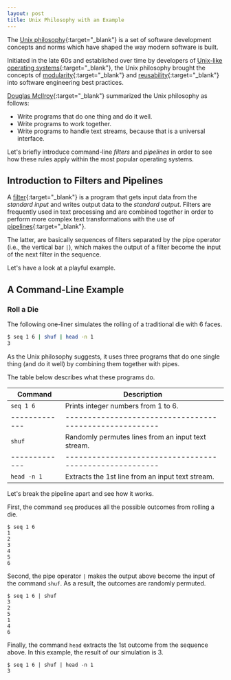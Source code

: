 ```yaml
---
layout: post
title: Unix Philosophy with an Example
---
```


The [Unix philosophy][1]{:target="_blank"} is a set of software development concepts and norms which have shaped the way modern software is built.

Initiated in the late 60s and established over time by developers of [Unix-like operating systems][2]{:target="_blank"}, the Unix philosophy brought the concepts of [modularity][3]{:target="_blank"} and [reusability][4]{:target="_blank"} into software engineering best practices.

[Douglas McIlroy][5]{:target="_blank"} summarized the Unix philosophy as follows:

* Write programs that do one thing and do it well.
* Write programs to work together.
* Write programs to handle text streams, because that is a universal interface.

Let's briefly introduce command-line *filters* and *pipelines* in order to see how these rules apply within the most popular operating systems.

## Introduction to Filters and Pipelines

A [filter][6]{:target="_blank"} is a program that gets input data from the _standard input_ and writes output data to the _standard output_. Filters are frequently used in text processing and are combined together in order to perform more complex text transformations with the use of [pipelines][7]{:target="_blank"}.

The latter, are basically sequences of filters separated by the pipe operator (i.e., the vertical bar `|`), which makes the output of  a filter become the input of the next filter in the sequence.

Let's have a look at a playful example.

## A Command-Line Example

### Roll a Die

The following one-liner simulates the rolling of a traditional die with 6 faces.

```sh
$ seq 1 6 | shuf | head -n 1
3
```

As the Unix philosophy suggests, it uses three programs that do one single thing (and do it well) by combining them together with pipes.

The table below describes what these programs do.

| Command     | Description                                           |
|-------------|-------------------------------------------------------|
| `seq 1 6`   | Prints integer numbers from 1 to 6.                   |
|-------------|-------------------------------------------------------|
| `shuf`      | Randomly permutes lines from an input text stream.    |
|-------------|-------------------------------------------------------|
| `head -n 1` | Extracts the 1st line from an input text stream.      |

Let's break the pipeline apart and see how it works.

First, the command `seq` produces all the possible outcomes from rolling a die.

```shell
$ seq 1 6
1
2
3
4
5
6
```

Second, the pipe operator `|` makes the output above become the input of the command `shuf`. As a result, the outcomes are randomly permuted.

```shell
$ seq 1 6 | shuf 
3
2
5
1
4
6
```

Finally, the command `head` extracts the 1st outcome from the sequence above. In this example, the result of our simulation is 3.

```shell
$ seq 1 6 | shuf | head -n 1
3
```

[1]: https://en.wikipedia.org/wiki/Unix_philosophy
[2]: https://en.wikipedia.org/wiki/Unix-like
[3]: https://en.wikipedia.org/wiki/Modular_programming
[4]: https://en.wikipedia.org/wiki/Reusability
[5]: https://en.wikipedia.org/wiki/Douglas_McIlroy
[6]: https://en.wikipedia.org/wiki/Filter_(software)
[7]: https://en.wikipedia.org/wiki/Pipeline_(software)
